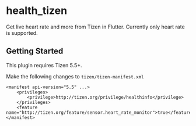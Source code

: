 # health_tizen

Get live heart rate and more from Tizen in Flutter.
Currently only heart rate is supported.

## Getting Started

This plugin requires Tizen 5.5+.

Make the following changes to `tizen/tizen-manifest.xml`
```
<manifest api-version="5.5" ...>
    <privileges>
        <privilege>http://tizen.org/privilege/healthinfo</privilege>
    </privileges>
    <feature name="http://tizen.org/feature/sensor.heart_rate_monitor">true</feature>
</manifest>
```